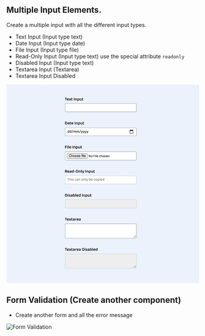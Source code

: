 ## Multiple Input Elements.

Create a multiple input with all the different input types.

- Text Input (Input type text)
- Date Input (Input type date)
- File Input (Input type file)
- Read-Only Input (Input type text) use the special attribute `readonly`
- Disabled Input (Input type text)
- Textarea Input (Textarea)
- Textarea Input Disabled

![Form](../assets/multiple-input-forms.png)

## Form Validation (Create another component)

- Create another form and all the error message

![Form Validation]('../assets/validation.png')
